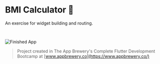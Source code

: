 # BMI Calculator 💪

An exercise for widget building and routing.

<br />

![Finished App](https://github.com/londonappbrewery/Images/blob/master/bmi-calc-demo.gif)



>Project created in The App Brewery's Complete Flutter Development Bootcamp at [www.appbrewery.co](https://www.appbrewery.co/)
